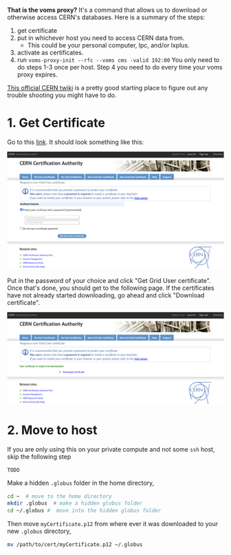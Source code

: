 **That is the voms proxy?**
It's a command that allows us to download or otherwise access CERN's databases. 
Here is a summary of the steps:
1. get certificate
2. put in whichever host you need to access CERN data from.
	* This could be your personal computer, lpc, and/or lxplus.
3. activate as certificates.
4. run `voms-proxy-init --rfc --voms cms -valid 192:00`
You only need to do steps 1-3 once per host.
Step 4 you need to do every time your voms proxy expires.

[This official CERN twiki](https://twiki.cern.ch/twiki/bin/view/CMSPublic/WorkBookStartingGrid) is a pretty good starting place to figure out any trouble shooting you might have to do.

# 1. Get Certificate

Go to this [link](https://ca.cern.ch/ca/user/Request.aspx?template=ee2user).
It should look something like this:

![](img/grid_cert_link.jpeg)

Put in the password of your choice and click "Get Grid User certificate".
Once that's done, you should get to the following page.
If the certificates have not already started downloading, go ahead and click "Download certificate".

![](AD478269-7C84-42DD-94B5-C5DD990C587A.jpeg)

# 2. Move to host

If you are only using this on your private compute and not some `ssh` host, skip the following step

```
TODO
```

Make a hidden `.globus` folder in the home directory,

```sh
cd ~  # move to the home directory
mkdir .globus  # make a hidden globus folder
cd ~/.globus #  move into the hidden globus folder
```


Then move `myCertificate.p12` from where ever it was downloaded to your new `.globus` directory,

```sh
mv /path/to/cert/myCertificate.p12 ~/.globus
```

